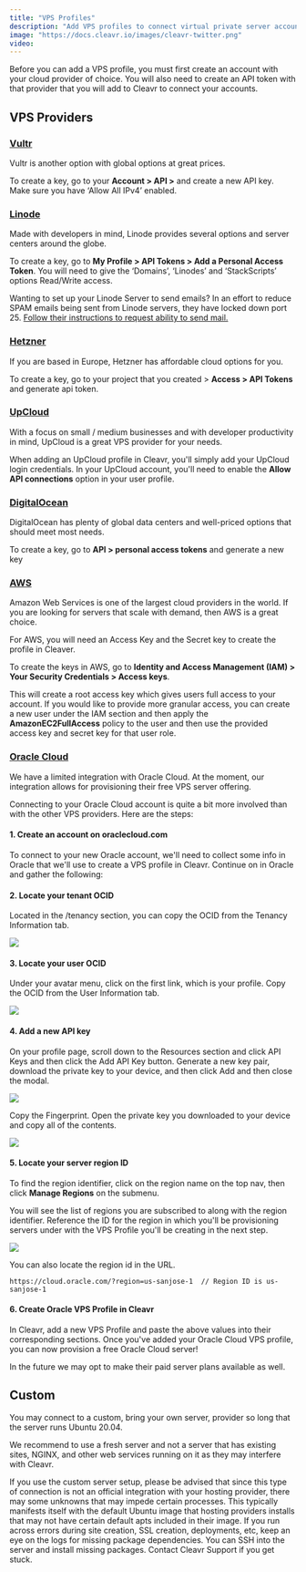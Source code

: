 ```yaml
---
title: "VPS Profiles"
description: "Add VPS profiles to connect virtual private server accounts."
image: "https://docs.cleavr.io/images/cleavr-twitter.png"
video:
---
```


<you-tube video="7UGfmjoe17M"></you-tube>

Before you can add a VPS profile, you must first create an account with your cloud provider of choice. You will also
need to create an API token with that provider that you will add to Cleavr to connect your accounts.

## VPS Providers

### [Vultr](https://vultr.grsm.io/cleavr)

Vultr is another option with global options at great prices.

To create a key, go to your **Account > API >** and create a new API key. Make sure you have ‘Allow All IPv4’ enabled.

### [Linode](https://linode.gvw92c.net/7mOMer)

Made with developers in mind, Linode provides several options and server centers around the globe.

To create a key, go to **My Profile > API Tokens > Add a Personal Access Token**. You will need to give the ‘Domains’,
‘Linodes’ and ‘StackScripts’ options Read/Write access.

Wanting to set up your Linode Server to send emails? In an effort to reduce SPAM emails being sent from Linode servers, they
have locked down port 25. [Follow their instructions to request ability to send mail.](https://www.linode.com/docs/guides/running-a-mail-server/#sending-email-on-linode)

### [Hetzner](https://hetzner.cloud/?ref=6UbiqpRc9BFG)

If you are based in Europe, Hetzner has affordable cloud options for you.

To create a key, go to your project that you created > **Access > API Tokens** and generate api token.

### [UpCloud](https://upcloud.com/signup/?promo=38D8TP)

With a focus on small / medium businesses and with developer productivity in mind, UpCloud is a great VPS provider
for your needs.

When adding an UpCloud profile in Cleavr, you'll simply add your UpCloud login credentials. In your UpCloud account, you'll
need to enable the **Allow API connections** option in your user profile.

### [DigitalOcean](https://m.do.co/c/d32ff825abb2)

DigitalOcean has plenty of global data centers and well-priced options that should meet most needs.

To create a key, go to **API > personal access tokens** and generate a new key

### [AWS](https://aws.amazon.com/)

Amazon Web Services is one of the largest cloud providers in the world. If you are looking for servers that scale with demand,
then AWS is a great choice.

For AWS, you will need an Access Key and the Secret key to create the profile in Cleaver.

To create the keys in AWS, go to **Identity and Access Management (IAM) > Your Security Credentials > Access keys**.

<base-alert>
This will create a root access key which gives users full access to your account. If you would like to provide more 
granular access, you can create a new user under the IAM section and then apply the <b>AmazonEC2FullAccess</b> policy to the user 
and then use the provided access key and secret key for that user role. 
</base-alert>

### [Oracle Cloud](https://www.oracle.com/cloud/)

We have a limited integration with Oracle Cloud. At the moment, our integration allows for provisioning their free VPS server offering.

Connecting to your Oracle Cloud account is quite a bit more involved than with the other VPS providers. Here are the steps:

#### 1. Create an account on oraclecloud.com

To connect to your new Oracle account, we'll need to collect some info in Oracle that we'll use to create a VPS profile in Cleavr. Continue on in Oracle and gather the following:

#### 2. Locate your tenant OCID

Located in the /tenancy section, you can copy the OCID from the Tenancy Information tab.

![](https://docs.cleavr.io/images/oracle/tenant-ocid.png)

#### 3. Locate your user OCID

Under your avatar menu, click on the first link, which is your profile. Copy the OCID from the User Information tab.

![](https://docs.cleavr.io/images/oracle/user-ocid.png)

#### 4. Add a new API key

On your profile page, scroll down to the Resources section and click API Keys and then click the Add API Key button. Generate a new key pair, download the private key to your device, and then click Add and then close the modal.

![](https://docs.cleavr.io/images/oracle/api-keys.png)

Copy the Fingerprint. Open the private key you downloaded to your device and copy all of the contents.

![](https://docs.cleavr.io/images/oracle/region.png)

#### 5. Locate your server region ID

To find the region identifier, click on the region name on the top nav, then click **Manage Regions** on the submenu.

You will see the list of regions you are subscribed to along with the region identifier. Reference the ID for the region in which you'll be provisioning servers under with the VPS Profile you'll be creating in the next step.

![](https://docs.cleavr.io/images/oracle/fingerprint.png)

You can also locate the region id in the URL.

```
https://cloud.oracle.com/?region=us-sanjose-1  // Region ID is us-sanjose-1
```

#### 6. Create Oracle VPS Profile in Cleavr

In Cleavr, add a new VPS Profile and paste the above values into their corresponding sections. Once you've added your Oracle Cloud VPS profile, you can now provision a free Oracle Cloud server!

<base-info>
In the future we may opt to make their paid server plans available as well. 
</base-info>

## Custom

You may connect to a custom, bring your own server, provider so long that the server runs Ubuntu 20.04.

We recommend to use a fresh server and not a server that has existing sites, NGINX, and other web services running on it as they
may interfere with Cleavr.

If you use the custom server setup, please be advised that since this type of connection is not an official integration with your hosting provider, there may some unknowns that may impede certain processes. This typically manifests itself with the default Ubuntu image that hosting providers installs that may not have certain default apts included in their image. If you run across errors during site creation, SSL creation, deployments, etc, keep an eye on the logs for missing package dependencies. You can SSH into the server and install missing packages. Contact Cleavr Support if you get stuck.
